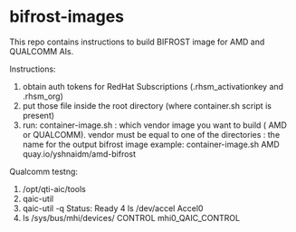 # bifrost-images

This repo contains instructions to build BIFROST image for AMD and QUALCOMM AIs.

Instructions:
1) obtain auth tokens for RedHat Subscriptions (.rhsm_activationkey and .rhsm_org)
2) put those file inside the root directory (where container.sh script is present)
3) run: container-image.sh <vendor> <resulting-bifrost-image>
   <vendor>: which vendor image you want to build ( AMD or QUALCOMM). vendor must be equal to one of the directories
   <resulting-bifrost-image>: the name for the output bifrost image
   example: container-image.sh AMD quay.io/yshnaidm/amd-bifrost


Qualcomm testng:
1) /opt/qti-aic/tools
2) qaic-util
3) qaic-util -q
   Status: Ready
4 ls /dev/accel
  Accel0
5) ls /sys/bus/mhi/devices/
CONTROL
mhi0_QAIC_CONTROL
